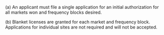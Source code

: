 (a) An applicant must file a single application for an initial authorization for all markets won and frequency blocks desired.

(b) Blanket licenses are granted for each market and frequency block. Applications for individual sites are not required and will not be accepted.

